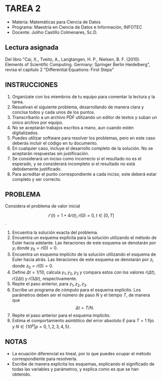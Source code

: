 # TAREA 2

* Materia: Matemáticas para Ciencia de Datos
* Programa: Maestría en Ciencia de Datos e Información, INFOTEC
* Docente:  Juliho Castillo Colmenares, Sc.D.

## Lectura asignada

Del libro "Cai, X., Tveito, A., Langtangen, H. P., Nielsen, B. F. (2010). Elements of Scientific Computing. Germany: Springer Berlin Heidelberg", revisa el capítulo 2 "Differential Equations: First Steps"

## INSTRUCCIONES

1. Organízate con los miembros de tu equipo para comentar la lectura y la tarea.
2. Resuelvan el siguiente problema, desarrollando de manera clara y concisa todos y cada unos de los puntos.
3. Transcríbanlo a un archivo PDF utilizando un editor de textos y suban un único archivo por equipo. 
4. No se aceptarán trabajos escritos a mano, aun cuando estén digitalizados. 
5. Puedes utilizar software para resolver los problemas, pero en este caso deberás incluir el código en tu documento.
6. En cualquier caso, incluye el desarrollo completo de la solución. No se aceptarán respuestas sin justificación. 
7. Se considerará un inciso como incorrecto si el resultado no es el esperado, y se considerará incompleto si el resultado no está debidamente justificado.
8. Para acreditar el punto correspondiente a cada inciso, este deberá estar completo y ser correcto.

## PROBLEMA

Considera el problema de valor inicial 

$$
r'(t) = 1 + 4r(t), r(0)=0, t \in [0,T]
$$.

1. Encuentra la solución exacta del problema. 
2. Encuentra un esquema explícita para la solución utilizando el método de Euler hacia adelante. Las iteraciones de este esquema se denotarán por $y_i$ donde $y_0=r(0)=0$.
3. Encuentra un esquema implícito de la solución utilizando el esquema de Euler hacia atrás. Las iteraciones de este esquema se denotarán por $z_i$​​ donde $z_0=r(0)=0$​​.
4. Define $\Delta t=1/10$, calcula  $y_1, y_2, y_3$ y compara estos con los valores $r(\Delta t)$, $r(2\Delta t)$ y $r(3\Delta t)$, respectivamente.
5. Repite el paso anterior, para  $z_1, z_2, z_3$.
6. Escribe un programa de cómputo para el esquema explícito. Los parámetros deben ser el número de paso $N$ y el tiempo $T$, de manera que $$\Delta t = T/N.$$
7. Repite el paso anterior para el esquema implícito.
8. Estima el comportamiento asintótico del error absoluto $E$ para $T=1$ fijo y $N \in \left\{10^p | p=0,1,2,3,4,5 \right\}$.

## NOTAS

* La ecuación diferencial es lineal, por lo que puedes ocupar el método correspondiente para resolverla.
* Escribe de manera explicita los esquemas, explicando el significado de todas las variables y parámetros, y explica como es que se han obtenido.
